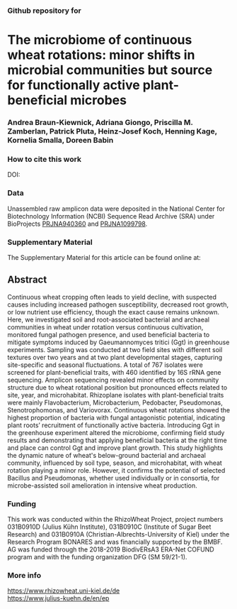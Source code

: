### Github repository for 
# The microbiome of continuous wheat rotations: minor shifts in microbial communities but source for functionally active plant-beneficial microbes
### Andrea Braun-Kiewnick, Adriana Giongo, Priscilla M. Zamberlan, Patrick Pluta, Heinz-Josef Koch, Henning Kage, Kornelia Smalla, Doreen Babin


### How to cite this work
DOI: 

### Data
Unassembled raw amplicon data were deposited in the National Center for Biotechnology Information (NCBI) Sequence Read Archive (SRA) under BioProjects 
[PRJNA940360](https://www.ncbi.nlm.nih.gov/bioproject/PRJNA940360/) and [PRJNA1099798](https://www.ncbi.nlm.nih.gov/bioproject/PRJNA1099798/).

### Supplementary Material
The Supplementary Material for this article can be found online at: 

## Abstract
Continuous wheat cropping often leads to yield decline, with suspected causes including increased pathogen susceptibility, decreased root growth, or low nutrient use efficiency, though the exact cause remains unknown. Here, we investigated soil and root-associated bacterial and archaeal communities in wheat under rotation versus continuous cultivation, monitored fungal pathogen presence, and used beneficial bacteria to mitigate symptoms induced by Gaeumannomyces tritici (Ggt) in greenhouse experiments. Sampling was conducted at two field sites with different soil textures over two years and at two plant developmental stages, capturing site-specific and seasonal fluctuations. A total of 767 isolates were screened for plant-beneficial traits, with 460 identified by 16S rRNA gene sequencing. Amplicon sequencing revealed minor effects on community structure due to wheat rotational position but pronounced effects related to site, year, and microhabitat. Rhizoplane isolates with plant-beneficial traits were mainly Flavobacterium, Microbacterium, Pedobacter, Pseudomonas, Stenotrophomonas, and Variovorax. Continuous wheat rotations showed the highest proportion of bacteria with fungal antagonistic potential, indicating plant roots’ recruitment of functionally active bacteria. Introducing Ggt in the greenhouse experiment altered the microbiome, confirming field study results and demonstrating that applying beneficial bacteria at the right time and place can control Ggt and improve plant growth. This study highlights the dynamic nature of wheat's below-ground bacterial and archaeal community, influenced by soil type, season, and microhabitat, with wheat rotation playing a minor role. However, it confirms the potential of selected Bacillus and Pseudomonas, whether used individually or in consortia, for microbe-assisted soil amelioration in intensive wheat production.

### Funding
This work was conducted within the RhizoWheat Project, project numbers 031B0910D (Julius Kühn Institute), 031B0910C (Institute of Sugar Beet Research) and 031B0910A (Christian-Albrechts-University of Kiel) under the Research Program BONARES and was financially supported by the BMBF. AG was funded through the 2018-2019 BiodivERsA3 ERA-Net COFUND program and with the funding organization DFG (SM 59/21-1).

### More info
https://www.rhizowheat.uni-kiel.de/de \
https://www.julius-kuehn.de/en/ep
